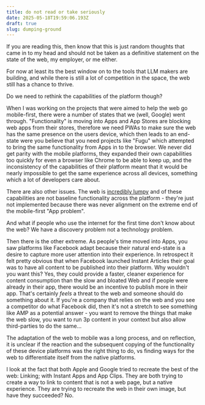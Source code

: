 ```yaml
---
title: do not read or take seriously
date: 2025-05-18T19:59:06.193Z
draft: true
slug: dumping-ground
---
```


If you are reading this, then know that this is just random thoughts that came in to my head and should not be taken as a definitive statement on the state of the web, my employer, or me either.

For now at least its the best window on to the tools that LLM makers are building, and while there is still a lot of competition in the space, the web still has a chance to thrive.

Do we need to rethink the capabilities of the platform though?

When I was working on the projects that were aimed to help the web go mobile-first, there were a number of states that we (well, Google) went through. "Functionality" is moving into Apps and App Stores are blocking web apps from their stores, therefore we need PWAs to make sure the web has the same presence on the users device, which then leads to an end-state were you believe that you need projects like "Fugu" which attempted to bring the same functionality from Apps in to the browser. We never did get parity with the mobile platforms, they expanded their own capabilities too quickly for even a browser like Chrome to be able to keep up, and the inconsistency of the capabilities of their platform meant that it would be nearly impossible to get the same experience across all devices, something which a lot of developers care about.

There are also other issues. The web is [incredibly lumpy](https://paul.kinlan.me/the-lumpy-web/) and of these capabilities are not baseline functionality across the platform - they're just not implemented because there was never alignment on the extreme end of the mobile-first "App problem".

And what if people who use the internet for the first time don't know about the web? We have a discovery problem not a technology problem.

Then there is the other extreme. As people's time moved into Apps, you saw platforms like Facebook adapt because their natural end-state is a desire to capture more user attention into their experience. In retrospect it felt pretty obvious that when Facebook launched Instant Articles their goal was to have all content to be published into their platform. Why wouldn't you want this? Yes, they could provide a faster, cleaner experience for content consumption than the slow and bloated Web and if people were already in their app, there would be an incentive to publish more in their app. That's certainly _feels_ a threat to the web and someone should do something about it. If you're a company that relies on the web and you see a competitor do what Facebook did, then it's not a stretch to see something like AMP as a potential answer - you want to remove the things that make the web slow, you want to run 3p content in your context but also allow third-parties to do the same...

The adaptation of the web to mobile was a long process, and on reflection, it is unclear if the reaction and the subsequent copying of the functionality of these device platforms was the right thing to do, vs finding ways for the web to differentiate itself from the native platforms.

I look at the fact that both Apple and Google tried to recreate the best of the web: Linking; with Instant Apps and App Clips. They are both trying to create a way to link to content that is not a web page, but a native experience. They are trying to recreate the web in their own image, but have they succeeded? No.
